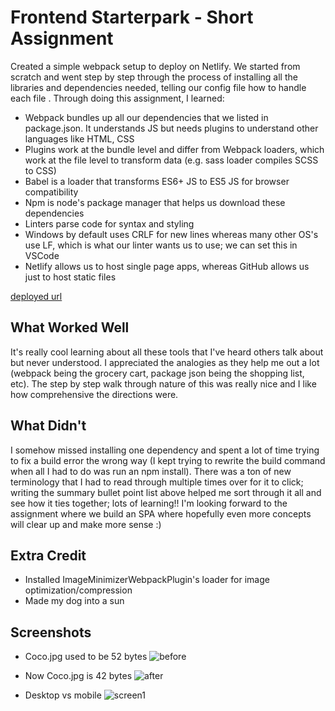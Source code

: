 # Frontend Starterpark - Short Assignment

Created a simple webpack setup to deploy on Netlify. We started from scratch and went step by step through the process of installing all the libraries and dependencies needed, telling our config file how to handle each file . Through doing this assignment, I learned:
- Webpack bundles up all our dependencies that we listed in package.json. It understands JS but needs plugins to understand other languages like HTML, CSS
- Plugins work at the bundle level and differ from Webpack loaders, which work at the file level to transform data (e.g. sass loader compiles SCSS to CSS)
- Babel is a loader that transforms ES6+ JS to ES5 JS for browser compatibility 
- Npm is node's package manager that helps us download these dependencies
- Linters parse code for syntax and styling
- Windows by default uses CRLF for new lines whereas many other OS's use LF, which is what our linter wants us to use; we can set this in VSCode
- Netlify allows us to host single page apps, whereas GitHub allows us just to host static files

[deployed url](https://optimistic-bhaskara-f3f574.netlify.app/)

## What Worked Well
It's really cool learning about all these tools that I've heard others talk about but never understood. I appreciated the analogies as they help me out a lot (webpack being the grocery cart, package json being the shopping list, etc). The step by step walk through nature of this was really nice and I like how comprehensive the directions were. 

## What Didn't
I somehow missed installing one dependency and spent a lot of time trying to fix a build error the wrong way (I kept trying to rewrite the build command when all I had to do was run an npm install). There was a ton of new terminology that I had to read through multiple times over for it to click; writing the summary bullet point list above helped me sort through it all and see how it ties together; lots of learning!! I'm looking forward to the assignment where we build an SPA where hopefully even more concepts will clear up and make more sense :) 

## Extra Credit
- Installed ImageMinimizerWebpackPlugin's loader for image optimization/compression
- Made my dog into a sun

## Screenshots
- Coco.jpg used to be 52 bytes
![before](https://user-images.githubusercontent.com/38738497/114966813-55887080-9e41-11eb-927b-97dbb257dc57.PNG)

- Now Coco.jpg is 42 bytes 
![after](https://user-images.githubusercontent.com/38738497/114966855-6a650400-9e41-11eb-8c70-6a585333ef27.PNG)

- Desktop vs mobile
![screen1](https://user-images.githubusercontent.com/38738497/114969158-d47fa800-9e45-11eb-8d50-4da67a731520.PNG)